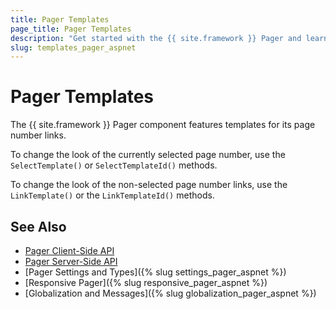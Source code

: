 ```yaml
---
title: Pager Templates
page_title: Pager Templates
description: "Get started with the {{ site.framework }} Pager and learn about its templating options."
slug: templates_pager_aspnet
---
```


# Pager Templates

The {{ site.framework }} Pager component features templates for its page number links.

To change the look of the currently selected page number, use the `SelectTemplate()` or `SelectTemplateId()` methods.

To change the look of the non-selected page number links, use the `LinkTemplate()` or the `LinkTemplateId()` methods.

## See Also

* [Pager Client-Side API](https://docs.telerik.com/kendo-ui/api/javascript/ui/pager)
* [Pager Server-Side API](/api/pager)
* [Pager Settings and Types]({% slug settings_pager_aspnet %})
* [Responsive Pager]({% slug responsive_pager_aspnet  %})
* [Globalization and Messages]({% slug globalization_pager_aspnet %})
